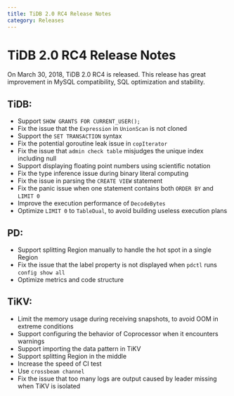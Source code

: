 ```yaml
---
title: TiDB 2.0 RC4 Release Notes
category: Releases
---
```


<!-- markdownlint-disable MD026 -->
<!-- markdownlint-disable MD007 -->

# TiDB 2.0 RC4 Release Notes

On March 30, 2018, TiDB 2.0 RC4 is released. This release has great improvement in MySQL compatibility, SQL optimization and stability.

## TiDB:

- Support `SHOW GRANTS FOR CURRENT_USER();`
- Fix the issue that the `Expression` in `UnionScan` is not cloned
- Support the `SET TRANSACTION` syntax
- Fix the potential goroutine leak issue in `copIterator`
- Fix the issue that `admin check table` misjudges the unique index including null
- Support displaying floating point numbers using scientific notation
- Fix the type inference issue during binary literal computing
- Fix the issue in parsing the `CREATE VIEW` statement
- Fix the panic issue when one statement contains both `ORDER BY` and `LIMIT 0`
- Improve the execution performance of `DecodeBytes`
- Optimize `LIMIT 0` to `TableDual`, to avoid building useless execution plans

## PD:

- Support splitting Region manually to handle the hot spot in a single Region
- Fix the issue that the label property is not displayed when `pdctl` runs `config show all`
- Optimize metrics and code structure

## TiKV:

- Limit the memory usage during receiving snapshots, to avoid OOM in extreme conditions
- Support configuring the behavior of Coprocessor when it encounters warnings
- Support importing the data pattern in TiKV
- Support splitting Region in the middle
- Increase the speed of CI test
- Use `crossbeam channel`
- Fix the issue that too many logs are output caused by leader missing when TiKV is isolated
